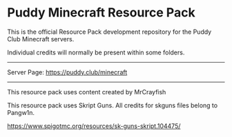 # Puddy Minecraft Resource Pack

This is the official Resource Pack development repository for the Puddy Club Minecraft servers.

Individual credits will normally be present within some folders.

<hr/>

Server Page: https://puddy.club/minecraft

<hr/>

This resource pack uses content created by MrCrayfish

This resource pack uses Skript Guns. All credits for skguns files belong to Pangw1n.

https://www.spigotmc.org/resources/sk-guns-skript.104475/